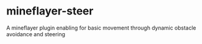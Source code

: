 # mineflayer-steer
 A mineflayer plugin enabling for basic movement through dynamic obstacle avoidance and steering  
